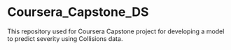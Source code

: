 # Coursera_Capstone_DS
This repository used for Coursera Capstone project for developing a model to predict severity using Collisions data.
